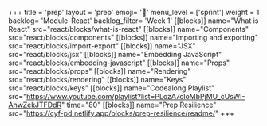 +++
title = 'prep'
layout = 'prep'
emoji= '📝'
menu_level = ['sprint']
weight = 1
backlog= 'Module-React'
backlog_filter= 'Week 1'
[[blocks]]
name="What is React"
src="react/blocks/what-is-react"
[[blocks]]
name="Components"
src="react/blocks/components"
[[blocks]]
name="Importing and exporting"
src="react/blocks/import-export"
[[blocks]]
name="JSX"
src="react/blocks/jsx"
[[blocks]]
name="Embedding JavaScript"
src="react/blocks/embedding-javascript"
[[blocks]]
name="Props"
src="react/blocks/props"
[[blocks]]
name="Rendering"
src="react/blocks/rendering"
[[blocks]]
name="Keys"
src="react/blocks/keys"
[[blocks]]
name="Codealong Playlist"
src="https://www.youtube.com/playlist?list=PLozA7cloMbPjMU_cUsWI-AhwZekJTFDdR"
time="80"
[[blocks]]
name="Prep Resilience"
src="https://cyf-pd.netlify.app/blocks/prep-resilience/readme/"
+++
